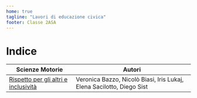 ```yaml
---
home: true
tagline: "Lavori di educazione civica"
footer: Classe 2ASA
---
```

# Indice

| Scienze Motorie                                                | Autori                                                                |
|----------------------------------------------------------------|-----------------------------------------------------------------------|
| [Rispetto per gli altri e inclusività](rispetto.md)            | Veronica Bazzo, Nicolò Biasi, Iris Lukaj, Elena Sacilotto, Diego Sist |

